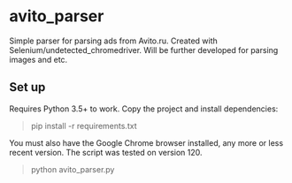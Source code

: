 # avito_parser
Simple parser for parsing ads from Avito.ru. 
Created with Selenium/undetected_chromedriver. Will be further developed for parsing images and etc.

## Set up

Requires Python 3.5+ to work. Copy the project and install dependencies:

> pip install -r requirements.txt

You must also have the Google Chrome browser installed, any more or less recent version. The script was tested on version 120.

> python avito_parser.py


